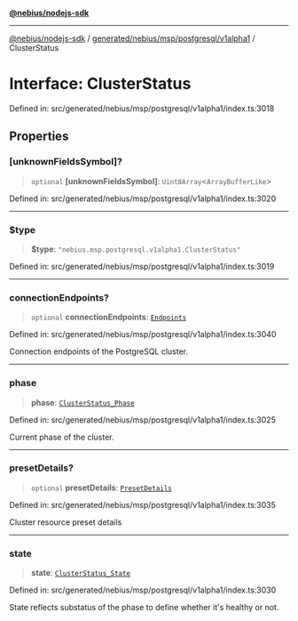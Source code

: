 [**@nebius/nodejs-sdk**](../../../../../../README.md)

---

[@nebius/nodejs-sdk](../../../../../../README.md) / [generated/nebius/msp/postgresql/v1alpha1](../README.md) / ClusterStatus

# Interface: ClusterStatus

Defined in: src/generated/nebius/msp/postgresql/v1alpha1/index.ts:3018

## Properties

### \[unknownFieldsSymbol\]?

> `optional` **\[unknownFieldsSymbol\]**: `Uint8Array`\<`ArrayBufferLike`\>

Defined in: src/generated/nebius/msp/postgresql/v1alpha1/index.ts:3020

---

### $type

> **$type**: `"nebius.msp.postgresql.v1alpha1.ClusterStatus"`

Defined in: src/generated/nebius/msp/postgresql/v1alpha1/index.ts:3019

---

### connectionEndpoints?

> `optional` **connectionEndpoints**: [`Endpoints`](Endpoints.md)

Defined in: src/generated/nebius/msp/postgresql/v1alpha1/index.ts:3040

Connection endpoints of the PostgreSQL cluster.

---

### phase

> **phase**: [`ClusterStatus_Phase`](../../../v1alpha1/type-aliases/ClusterStatus_Phase.md)

Defined in: src/generated/nebius/msp/postgresql/v1alpha1/index.ts:3025

Current phase of the cluster.

---

### presetDetails?

> `optional` **presetDetails**: [`PresetDetails`](../../../v1alpha1/resource/interfaces/PresetDetails.md)

Defined in: src/generated/nebius/msp/postgresql/v1alpha1/index.ts:3035

Cluster resource preset details

---

### state

> **state**: [`ClusterStatus_State`](../../../v1alpha1/type-aliases/ClusterStatus_State.md)

Defined in: src/generated/nebius/msp/postgresql/v1alpha1/index.ts:3030

State reflects substatus of the phase to define whether it's healthy or not.
